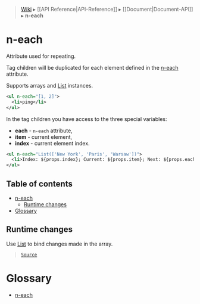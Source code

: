 > [Wiki](Home) ▸ [[API Reference|API-Reference]] ▸ [[Document|Document-API]] ▸ **n-each**

# n-each

Attribute used for repeating.

Tag children will be duplicated for each
element defined in the [n-each](/Neft-io/neft/wiki/Document-n-each-API#neach) attribute.

Supports arrays and [List](/Neft-io/neft/wiki/List-API#class-list) instances.

```xml
<ul n-each="[1, 2]">
  <li>ping</li>
</ul>
```

In the tag children you have access to the three special variables:
- **each** - `n-each` attribute,
- **item** - current element,
- **index** - current element index.

```xml
<ul n-each="List(['New York', 'Paris', 'Warsaw'])">
  <li>Index: ${props.index}; Current: ${props.item}; Next: ${props.each[i+1]}</li>
</ul>
```

## Table of contents
* [n-each](#neach)
  * [Runtime changes](#runtime-changes)
* [Glossary](#glossary)

## Runtime changes

Use [List](/Neft-io/neft/wiki/List-API#class-list) to bind changes made in the array.

> [`Source`](/Neft-io/neft/blob/42e53472888b24a14f8aa89b8417a63790934b26/src/document/file/parse/iterators.litcoffee)

# Glossary

- [n-each](#neach)

